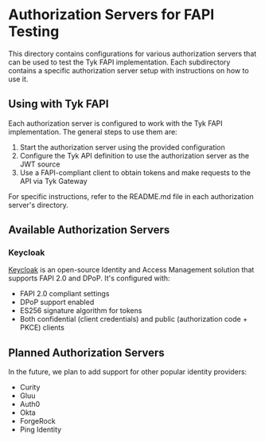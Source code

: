 # Authorization Servers for FAPI Testing

This directory contains configurations for various authorization servers that can be used to test the Tyk FAPI implementation. Each subdirectory contains a specific authorization server setup with instructions on how to use it.

## Using with Tyk FAPI

Each authorization server is configured to work with the Tyk FAPI implementation. The general steps to use them are:

1. Start the authorization server using the provided configuration
2. Configure the Tyk API definition to use the authorization server as the JWT source
3. Use a FAPI-compliant client to obtain tokens and make requests to the API via Tyk Gateway

For specific instructions, refer to the README.md file in each authorization server's directory.

## Available Authorization Servers

### Keycloak

[Keycloak](./keycloak) is an open-source Identity and Access Management solution that supports FAPI 2.0 and DPoP. It's configured with:

- FAPI 2.0 compliant settings
- DPoP support enabled
- ES256 signature algorithm for tokens
- Both confidential (client credentials) and public (authorization code + PKCE) clients

## Planned Authorization Servers

In the future, we plan to add support for other popular identity providers:

- Curity
- Gluu
- Auth0
- Okta
- ForgeRock
- Ping Identity
